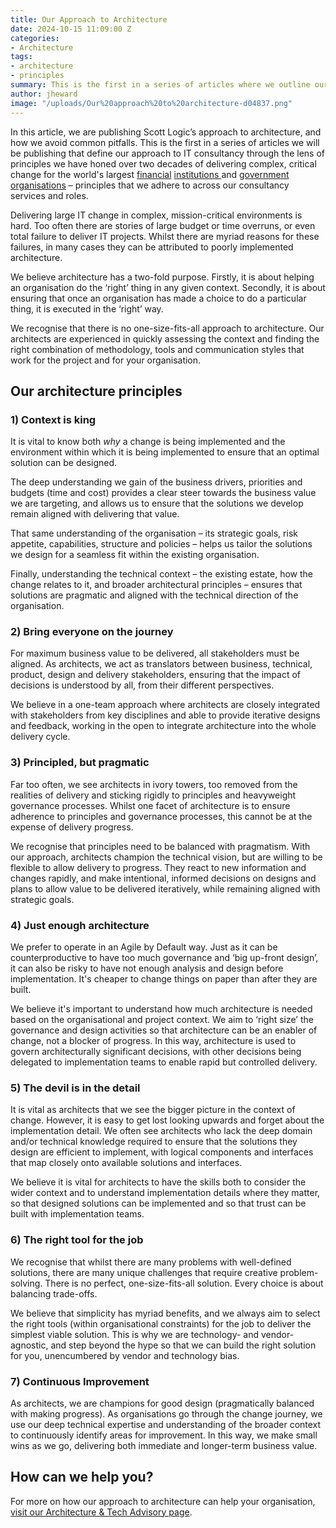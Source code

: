 ```yaml
---
title: Our Approach to Architecture
date: 2024-10-15 11:09:00 Z
categories:
- Architecture
tags:
- architecture
- principles
summary: This is the first in a series of articles where we outline our approach to consultancy through the lens of principles we have honed through our experience delivering complex, mission-critical programmes. In this post, we define our approach to Architecture...
author: jheward
image: "/uploads/Our%20approach%20to%20architecture-d04837.png"
---
```


In this article, we are publishing Scott Logic’s approach to architecture, and how we avoid common pitfalls. This is the first in a series of articles we will be publishing that define our approach to IT consultancy through the lens of principles we have honed over two decades of delivering complex, critical change for the world's largest [financial](https://www.scottlogic.com/our-work/case-study-saxo-bank) [institutions ](https://www.scottlogic.com/our-work/case-study-nordpool)and [government](https://www.scottlogic.com/our-work/scottish-government-full-service-programme-delivery) [organisations](https://www.scottlogic.com/our-work/scottish-government-delivering-scotaccount) – principles that we adhere to across our consultancy services and roles.

Delivering large IT change in complex, mission-critical environments is hard. Too often there are stories of large budget or time overruns, or even total failure to deliver IT projects. Whilst there are myriad reasons for these failures, in many cases they can be attributed to poorly implemented architecture.

We believe architecture has a two-fold purpose. Firstly, it is about helping an organisation do the ‘right’ thing in any given context. Secondly, it is about ensuring that once an organisation has made a choice to do a particular thing, it is executed in the ‘right’ way.

We recognise that there is no one-size-fits-all approach to architecture. Our architects are experienced in quickly assessing the context and finding the right combination of methodology, tools and communication styles that work for the project and for your organisation.

## **Our architecture principles**

### **1) Context is king**

It is vital to know both *why* a change is being implemented and the environment within which it is being implemented to ensure that an optimal solution can be designed.

The deep understanding we gain of the business drivers, priorities and budgets (time and cost) provides a clear steer towards the business value we are targeting, and allows us to ensure that the solutions we develop remain aligned with delivering that value.

That same understanding of the organisation – its strategic goals, risk appetite, capabilities, structure and policies – helps us tailor the solutions we design for a seamless fit within the existing organisation.

Finally, understanding the technical context – the existing estate, how the change relates to it, and broader architectural principles – ensures that solutions are pragmatic and aligned with the technical direction of the organisation.

### **2) Bring everyone on the journey**

For maximum business value to be delivered, all stakeholders must be aligned. As architects, we act as translators between business, technical, product, design and delivery stakeholders, ensuring that the impact of decisions is understood by all, from their different perspectives.

We believe in a one-team approach where architects are closely integrated with stakeholders from key disciplines and able to provide iterative designs and feedback, working in the open to integrate architecture into the whole delivery cycle.

### **3) Principled, but pragmatic**

Far too often, we see architects in ivory towers, too removed from the realities of delivery and sticking rigidly to principles and heavyweight governance processes. Whilst one facet of architecture is to ensure adherence to principles and governance processes, this cannot be at the expense of delivery progress.

We recognise that principles need to be balanced with pragmatism. With our approach, architects champion the technical vision, but are willing to be flexible to allow delivery to progress. They react to new information and changes rapidly, and make intentional, informed decisions on designs and plans to allow value to be delivered iteratively, while remaining aligned with strategic goals.

### **4) Just enough architecture**

We prefer to operate in an Agile by Default way. Just as it can be counterproductive to have too much governance and ‘big up-front design’, it can also be risky to have not enough analysis and design before implementation. It's cheaper to change things on paper than after they are built.

We believe it's important to understand how much architecture is needed based on the organisational and project context. We aim to ‘right size’ the governance and design activities so that architecture can be an enabler of change, not a blocker of progress. In this way, architecture is used to govern architecturally significant decisions, with other decisions being delegated to implementation teams to enable rapid but controlled delivery.

### **5) The devil is in the detail**

It is vital as architects that we see the bigger picture in the context of change. However, it is easy to get lost looking upwards and forget about the implementation detail. We often see architects who lack the deep domain and/or technical knowledge required to ensure that the solutions they design are efficient to implement, with logical components and interfaces that map closely onto available solutions and interfaces.

We believe it is vital for architects to have the skills both to consider the wider context and to understand implementation details where they matter, so that designed solutions can be implemented and so that trust can be built with implementation teams.

### **6) The right tool for the job**

We recognise that whilst there are many problems with well-defined solutions, there are many unique challenges that require creative problem-solving. There is no perfect, one-size-fits-all solution. Every choice is about balancing trade-offs.

We believe that simplicity has myriad benefits, and we always aim to select the right tools (within organisational constraints) for the job to deliver the simplest viable solution. This is why we are technology- and vendor-agnostic, and step beyond the hype so that we can build the right solution for you, unencumbered by vendor and technology bias.

### **7) Continuous Improvement**

As architects, we are champions for good design (pragmatically balanced with making progress). As organisations go through the change journey, we use our deep technical expertise and understanding of the broader context to continuously identify areas for improvement. In this way, we make small wins as we go, delivering both immediate and longer-term business value.

## How can we help you?

For more on how our approach to architecture can help your organisation, [visit our Architecture & Tech Advisory page](https://www.scottlogic.com/what-we-do/architecture-tech-advisory).